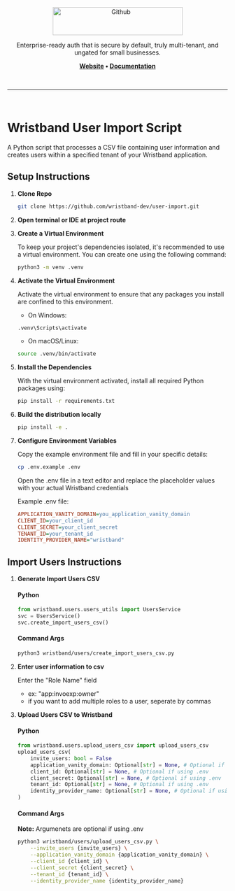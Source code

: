 <div align="center">
  <a href="https://wristband.dev">
    <picture>
      <img src="https://assets.wristband.dev/images/email_branding_logo_v1.png" alt="Github" width="297" height="64">
    </picture>
  </a>
  <p align="center">
    Enterprise-ready auth that is secure by default, truly multi-tenant, and ungated for small businesses.
  </p>
  <p align="center">
    <b>
      <a href="https://wristband.dev">Website</a> •
      <a href="https://docs.wristband.dev/docs/getting-started">Documentation</a>
    </b>
  </p>
</div>

<br/>

---

<br/>

# Wristband User Import Script

A Python script that processes a CSV file containing user information and creates users within a specified tenant of your Wristband application.


## Setup Instructions

1. **Clone Repo**
    ```bash
   git clone https://github.com/wristband-dev/user-import.git
   ```

2. **Open terminal or IDE at project route**

3. **Create a Virtual Environment**

   To keep your project's dependencies isolated, it's recommended to use a virtual environment. You can create one using the following command:
   ```bash
   python3 -m venv .venv
   ```

4.  **Activate the Virtual Environment**

    Activate the virtual environment to ensure that any packages you install are confined to this environment.
    - On Windows:
    ```bash
    .venv\Scripts\activate
    ```

    - On macOS/Linux:
    ```bash
    source .venv/bin/activate
    ```

5.	**Install the Dependencies**

    With the virtual environment activated, install all required Python packages using:
    ```bash
    pip install -r requirements.txt
    ```

6.	**Build the distribution locally**

    ```bash
    pip install -e .
    ```


7.  **Configure Environment Variables**

    Copy the example environment file and fill in your specific details:
    ```bash
    cp .env.example .env
    ```
    Open the .env file in a text editor and replace the placeholder values with your actual Wristband credentials

    Example .env file:
    ```ini
    APPLICATION_VANITY_DOMAIN=you_application_vanity_domain
    CLIENT_ID=your_client_id
    CLIENT_SECRET=your_client_secret
    TENANT_ID=your_tenant_id
    IDENTITY_PROVIDER_NAME="wristband"
    ```


## Import Users Instructions

1. **Generate Import Users CSV**
    #### Python
    ```python 
    from wristband.users.users_utils import UsersService
    svc = UsersService()
    svc.create_import_users_csv()
    ```
    #### Command Args
    ```bash
    python3 wristband/users/create_import_users_csv.py 
    ```

2. **Enter user information to csv**

    Enter the "Role Name" field
    - ex: "app:invoexp:owner"
    - if you want to add multiple roles to a user, seperate by commas

3. **Upload Users CSV to Wristband**
    #### Python
    ```python 
    from wristband.users.upload_users_csv import upload_users_csv
    upload_users_csv(
        invite_users: bool = False
        application_vanity_domain: Optional[str] = None, # Optional if using .env
        client_id: Optional[str] = None, # Optional if using .env
        client_secret: Optional[str] = None, # Optional if using .env
        tenant_id: Optional[str] = None, # Optional if using .env
        identity_provider_name: Optional[str] = None, # Optional if using .env
    )
    ```
    #### Command Args
    **Note:** Argumenets are optional if using .env
    ```bash
    python3 wristband/users/upload_users_csv.py \
        --invite_users {invite_users} \
        --application_vanity_domain {application_vanity_domain} \
        --client_id {client_id} \
        --client_secret {client_secret} \
        --tenant_id {tenant_id} \
        --identity_provider_name {identity_provider_name}
    ```
